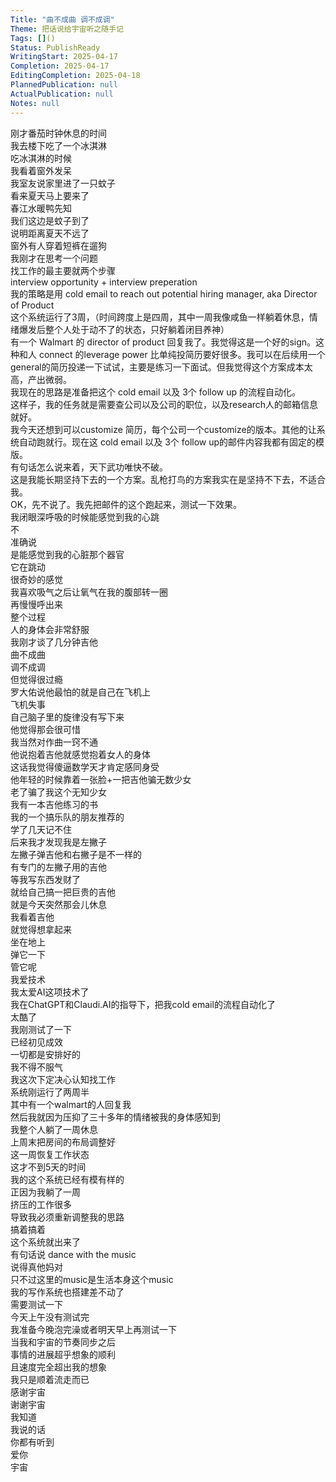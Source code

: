 ```yaml
---
Title: "曲不成曲 调不成调"
Theme: 把话说给宇宙听之随手记
Tags: []()
Status: PublishReady
WritingStart: 2025-04-17
Completion: 2025-04-17
EditingCompletion: 2025-04-18
PlannedPublication: null
ActualPublication: null
Notes: null
---  
```

刚才番茄时钟休息的时间  
我去楼下吃了一个冰淇淋  
吃冰淇淋的时候  
我看着窗外发呆  
我室友说家里进了一只蚊子  
看来夏天马上要来了  
春江水暖鸭先知  
我们这边是蚊子到了  
说明距离夏天不远了  
窗外有人穿着短裤在遛狗    
我刚才在思考一个问题  
找工作的最主要就两个步骤  
interview opportunity + interview preperation  
我的策略是用 cold email to reach out potential hiring manager, aka Director of Product  
这个系统运行了3周，（时间跨度上是四周，其中一周我像咸鱼一样躺着休息，情绪爆发后整个人处于动不了的状态，只好躺着闭目养神）  
有一个 Walmart 的 director of product 回复我了。我觉得这是一个好的sign。这种和人 connect 的leverage power 比单纯投简历要好很多。我可以在后续用一个general的简历投递一下试试，主要是练习一下面试。但我觉得这个方案成本太高，产出微弱。  
我现在的思路是准备把这个 cold email 以及 3个 follow up 的流程自动化。  
这样子，我的任务就是需要查公司以及公司的职位，以及research人的邮箱信息就好。  
我今天还想到可以customize 简历，每个公司一个customize的版本。其他的让系统自动跑就行。现在这 cold email 以及 3个 follow up的邮件内容我都有固定的模版。  
有句话怎么说来着，天下武功唯快不破。  
这是我能长期坚持下去的一个方案。乱枪打鸟的方案我实在是坚持不下去，不适合我。  
OK，先不说了。我先把邮件的这个跑起来，测试一下效果。    
我闭眼深呼吸的时候能感觉到我的心跳  
不  
准确说  
是能感觉到我的心脏那个器官  
它在跳动  
很奇妙的感觉    
我喜欢吸气之后让氧气在我的腹部转一圈  
再慢慢呼出来  
整个过程  
人的身体会非常舒服    
我刚才谈了几分钟吉他  
曲不成曲  
调不成调  
但觉得很过瘾    
罗大佑说他最怕的就是自己在飞机上  
飞机失事  
自己脑子里的旋律没有写下来  
他觉得那会很可惜  
我当然对作曲一窍不通    
他说抱着吉他就感觉抱着女人的身体  
这话我觉得傻逼数学天才肯定感同身受  
他年轻的时候靠着一张脸+一把吉他骗无数少女  
老了骗了我这个无知少女    
我有一本吉他练习的书  
我的一个搞乐队的朋友推荐的  
学了几天记不住  
后来我才发现我是左撇子  
左撇子弹吉他和右撇子是不一样的  
有专门的左撇子用的吉他  
等我写东西发财了  
就给自己搞一把巨贵的吉他    
就是今天突然那会儿休息  
我看着吉他  
就觉得想拿起来  
坐在地上  
弹它一下  
管它呢    
我爱技术  
我太爱AI这项技术了  
我在ChatGPT和Claudi.AI的指导下，把我cold email的流程自动化了  
太酷了  
我刚测试了一下  
已经初见成效    
一切都是安排好的  
我不得不服气  
我这次下定决心认知找工作  
系统刚运行了两周半  
其中有一个walmart的人回复我  
然后我就因为压抑了三十多年的情绪被我的身体感知到  
我整个人躺了一周休息  
上周末把房间的布局调整好  
这一周恢复工作状态  
这才不到5天的时间  
我的这个系统已经有模有样的  
正因为我躺了一周  
挤压的工作很多  
导致我必须重新调整我的思路  
搞着搞着  
这个系统就出来了  
有句话说 dance with the music  
说得真他妈对  
只不过这里的music是生活本身这个music    
我的写作系统也搭建差不动了  
需要测试一下  
今天上午没有测试完  
我准备今晚泡完澡或者明天早上再测试一下    
当我和宇宙的节奏同步之后  
事情的进展超乎想象的顺利  
且速度完全超出我的想象  
我只是顺着流走而已  
感谢宇宙    
谢谢宇宙  
我知道  
我说的话  
你都有听到  
爱你  
宇宙    

